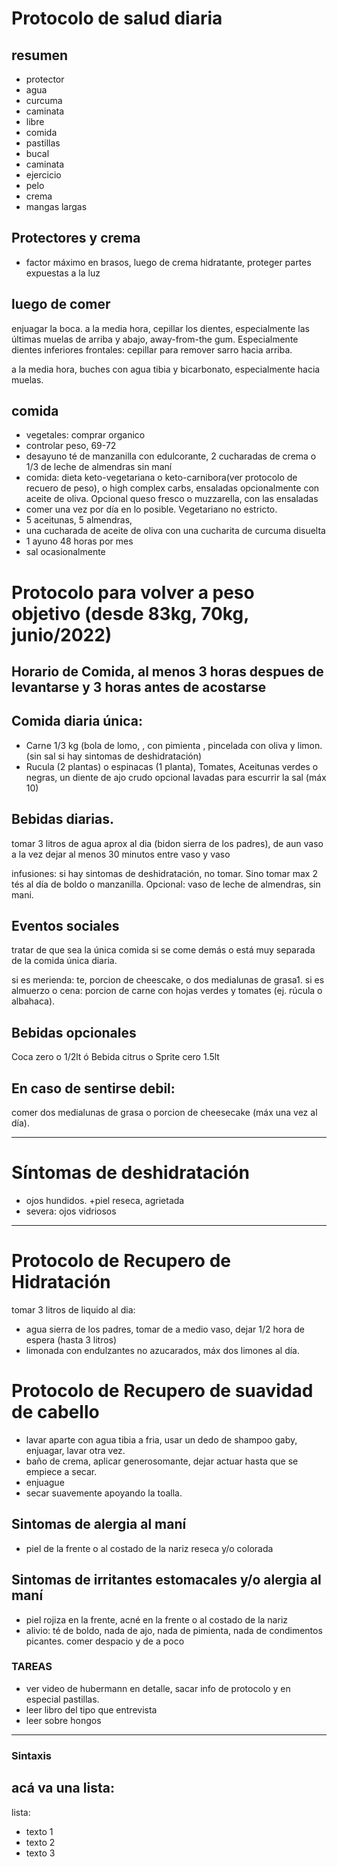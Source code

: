 
# Protocolo de salud diaria

## resumen
+ protector
+ agua
+ curcuma
+ caminata
+ libre
+ comida
+ pastillas
+ bucal
+ caminata
+ ejercicio
+ pelo
+ crema
+ mangas largas

## Protectores y crema
+ factor máximo en brasos, luego de crema hidratante, proteger partes expuestas a la luz

## luego de comer
enjuagar la boca.
a la media hora, cepillar los dientes, especialmente las últimas muelas de arriba y abajo, away-from-the gum.
Especialmente dientes inferiores frontales: cepillar para remover sarro hacia arriba.

a la media hora, buches con agua tibia y bicarbonato, especialmente hacia muelas.

## comida
+ vegetales: comprar organico
+ controlar peso, 69-72
+ desayuno té de manzanilla con edulcorante, 2 cucharadas de crema o 1/3 de leche de almendras sin maní
+ comida: dieta keto-vegetariana o keto-carnibora(ver protocolo de recuero de peso), o high complex carbs,
  ensaladas opcionalmente con aceite de oliva. Opcional queso fresco o muzzarella, con las ensaladas  
+ comer una vez por día en lo posible. Vegetariano no estricto. 
+ 5 aceitunas, 5 almendras, 
+ una cucharada de aceite de oliva con una cucharita de curcuma disuelta
+ 1 ayuno 48 horas por mes
+ sal ocasionalmente

# Protocolo para volver a peso objetivo (desde 83kg, 70kg, junio/2022)

## Horario de Comida, al menos 3 horas despues de levantarse y 3 horas antes de acostarse

## Comida diaria única:   
  + Carne 1/3 kg (bola de lomo, , con pimienta , pincelada con oliva y limon. (sin sal si hay sintomas de deshidratación)
  + Rucula (2 plantas) o espinacas (1 planta), Tomates, Aceitunas verdes o negras, un diente de ajo crudo opcional
  lavadas para escurrir la sal (máx 10)

## Bebidas diarias.
 tomar 3 litros de agua aprox al dia (bidon sierra de los padres),
  de aun vaso a la vez dejar al menos 30 minutos entre vaso y vaso
  
 infusiones: si hay sintomas de deshidratación, no tomar. 
 Sino tomar max 2 tés al día de boldo o manzanilla. Opcional: vaso de leche de almendras, sin mani.
 
## Eventos sociales
 tratar de que sea la única comida si se come demás o está muy separada de la comida única diaria.
 
 si es merienda: te, porcion de cheescake, o dos medialunas de grasa1.
 si es almuerzo o cena: porcion de carne con hojas verdes y tomates (ej. rúcula o albahaca).
 
## Bebidas opcionales
  Coca zero o 1/2lt ó Bebida citrus o Sprite cero 1.5lt

## En caso de sentirse debil:
  comer dos medialunas de grasa o porcion de cheesecake (máx una vez al día).
  
---

# Síntomas de deshidratación
+ ojos hundidos.
+piel reseca, agrietada
+ severa: ojos vidriosos

---

# Protocolo de Recupero de Hidratación
tomar 3 litros de liquido al dia: 
  + agua sierra de los padres, tomar de a medio vaso, dejar 1/2 hora de espera (hasta 3 litros)
  + limonada con endulzantes no azucarados, máx dos limones al día.

# Protocolo de Recupero de suavidad de cabello
+ lavar aparte con agua tibia a fria, usar un dedo de shampoo gaby, enjuagar, lavar otra vez.
+ baño de crema, aplicar generosomante, dejar actuar hasta que se empiece a secar.
+ enjuague
+ secar suavemente apoyando la toalla.

## Sintomas de alergia al maní
+ piel de la frente o al costado de la nariz reseca y/o colorada

## Sintomas de irritantes estomacales y/o alergia al maní
+ piel rojiza en la frente, acné en la frente o al costado de la nariz
+ alivio: té de boldo, nada de ajo, nada de pimienta, nada de condimentos picantes. comer despacio y de a poco

### TAREAS

+ ver video de hubermann en detalle, sacar info de protocolo y en especial pastillas.
+ leer libro del tipo que entrevista
+ leer sobre hongos
----

### Sintaxis

## acá va una lista:

lista:
+ texto 1
+ texto 2
+ texto 3


